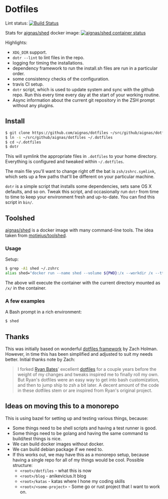 # Dotfiles

Lint status: [![Build Status](https://travis-ci.org/aignas/dotfiles.svg?branch=master)](https://travis-ci.org/aignas/dotfiles)

Stats for [aignas/shed](https://hub.docker.com/r/aignas/shed/) docker image:
[![aignas/shed container status](https://images.microbadger.com/badges/image/aignas/shed.svg)](https://microbadger.com/images/aignas/shed "Docker image badger from microbadger.com")

Highlights:
- `XDG_DIR` support.
- `dotr --lint` to lint files in the repo.
- logging for timing the installations.
- dependency framework to run the install.sh files are run in a particular order.
- some consistency checks of the configuration.
- travis CI setup.
- `dotr` script, which is used to update system and sync with the github repo.
  Run this every time every day at the start of your working routine.
- Async information about the current git repository in the ZSH prompt without
  any plugins.

## Install

```sh
$ git clone https://github.com/aignas/dotfiles ~/src/github/aignas/dotfiles
$ ln -s ~/src/github/aignas/dotfiles ~/.dotfiles
$ cd ~/.dotfiles
$ dotr
```

This will symlink the appropriate files in `.dotfiles` to your home directory.
Everything is configured and tweaked within `~/.dotfiles`.

The main file you'll want to change right off the bat is `zsh/zshrc.symlink`,
which sets up a few paths that'll be different on your particular machine.

`dotr` is a simple script that installs some dependencies, sets sane OS X
defaults, and so on. Tweak this script, and occasionally run `dotr` from time to
time to keep your environment fresh and up-to-date. You can find this script in
`bin/`.

## Toolshed

[aignas/shed](https://hub.docker.com/r/aignas/shed/) is a docker
image with many command-line tools.  The idea taken from
[motiejus/toolshed](https://github.com/motiejus/toolshed/).

### Usage

Setup:
```sh
$ grep -A1 shed ~/.zshrc
alias shed="docker run --name shed --volume ${PWD}:/x --workdir /x --tty --interactive --rm aignas/shed:debian"
```

The above will execute the container with the current directory mounted as
`/x/` in the container.

### A few examples

A Bash prompt in a rich environment:
```sh
$ shed
```

## Thanks

This was initially based on wonderful [dotfiles
framework](https://github.com/holman/dotfiles) by Zach Holman.  However, in
time this has been simplified and adjusted to suit my needs better.  Initial
thanks note by Zach:

> I forked [Ryan Bates](http://github.com/ryanb)' excellent
> [dotfiles](http://github.com/ryanb/dotfiles) for a couple years before the
> weight of my changes and tweaks inspired me to finally roll my own. But Ryan's
> dotfiles were an easy way to get into bash customization, and then to jump
> ship to zsh a bit later. A decent amount of the code in these dotfiles stem
> or are inspired from Ryan's original project.

## Ideas on moving this to a monorepo

This is using bazel for setting up and testing various things, because:
* Some things need to be shell scripts and having a test runner is good.
* Some things need to be golang and having the same command to build/test things is nice.
* We can build docker images without docker.
* We can build debian package if we need to.
* If this works out, we may have this as a monorepo setup, because having a single repo for all of my things would be cool.  Possible structure:
  * `<root>/dotfiles` - what this is now
  * `<root>/blog` - anikevicius.lt blog
  * `<root>/katas` - katas where I hone my coding skills
  * `<root>/<some-project>` - Some go or rust project that I want to work on.
